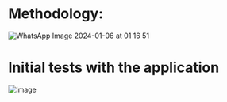 # Methodology:
![WhatsApp Image 2024-01-06 at 01 16 51](https://github.com/Sourjya261/Y-Net/assets/89221563/4bdd91ca-1fa7-4ff8-82ed-f4e11cd12296)
# Initial tests with the application
![image](https://github.com/Sourjya261/Y-Net/assets/89221563/16b2056d-2007-4987-9864-437e0626de96)
